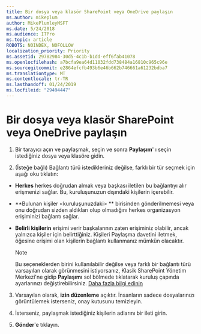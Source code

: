 ```yaml
---
title: Bir dosya veya klasör SharePoint veya OneDrive paylaşın
ms.author: mikeplum
author: MikePlumleyMSFT
ms.date: 5/24/2018
ms.audience: ITPro
ms.topic: article
ROBOTS: NOINDEX, NOFOLLOW
localization_priority: Priority
ms.assetid: 29782984-30d5-4c1b-b1dd-eff6fab41078
ms.openlocfilehash: a7bcfa9ea64d11032fdd738484a16810c965c96e
ms.sourcegitcommit: e2864efcfb493b6e46b662b746661a61232bdba7
ms.translationtype: MT
ms.contentlocale: tr-TR
ms.lasthandoff: 01/24/2019
ms.locfileid: "29494447"
---
```

# <a name="share-a-file-or-folder-in-sharepoint-or-onedrive"></a>Bir dosya veya klasör SharePoint veya OneDrive paylaşın

1. Bir tarayıcı açın ve paylaşmak, seçin ve sonra **Paylaşım**' ı seçin istediğiniz dosya veya klasöre gidin. 
    
2. (İsteğe bağlı) Bağlantı türü istedikleriniz değilse, farklı bir tür seçmek için aşağı oku tıklatın:
    
  - **Herkes** herkes doğrudan almak veya başkası iletilen bu bağlantıyı alır erişmenizi sağlar. Bu, kuruluşunuzun dışındaki kişilerin içerebilir. 
    
  - **Bulunan kişiler \<kuruluşunuzdaki\> ** birisinden gönderilmemesi veya onu doğrudan sizden aldıkları olup olmadığını herkes organizasyon erişiminizi bağlantı sağlar. 
    
  - **Belirli kişilerin** erişimi verir başkalarının zaten erişiminiz olabilir, ancak yalnızca kişiler için belirttiğiniz. Kişileri Paylaşma davetini iletmek, öğesine erişimi olan kişilerin bağlantı kullanmanız mümkün olacaktır. 
    
    > [!NOTE]
    > Bu seçeneklerden birini kullanılabilir değilse veya farklı bir bağlantı türü varsayılan olarak görünmesini istiyorsanız, Klasik SharePoint Yönetim Merkezi'ne gidip **Paylaşımı** sol bölmede tıklatarak kuruluş çapında ayarlarınızı değiştirebilirsiniz. [Daha fazla bilgi edinin](https://go.microsoft.com/fwlink/?linkid=866426)
  
3. Varsayılan olarak, **izin düzenleme** açıktır. İnsanların sadece dosyalarınızı görüntülemek isterseniz, onay kutusunu temizleyin. 
    
4. İsterseniz, paylaşmak istediğiniz kişilerin adlarını bir ileti girin.
    
5. **Gönder**'e tıklayın. 
    


